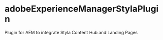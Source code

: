# adobeExperienceManagerStylaPlugin
Plugin for AEM to integrate Styla Content Hub and Landing Pages
